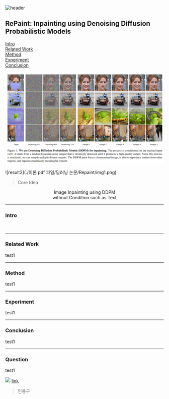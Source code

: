 ![header](https://capsule-render.vercel.app/api?type=waving&color=auto&height=80&section=header&text=Welcome%20Paper%20Review&fontSize=50)


## RePaint: Inpainting using Denoising Diffusion Probabilistic Models

[Intro](#intro)</br>
[Related Work](#related-work)</br>
[Method](#method)</br>
[Experiment](#experiment)</br>
[Conclusion](#conclusion)</br>

![result](./img1.png)

![result2](./이론 pdf 파일/딥러닝 논문/Repaint/img1.png)

> Core Idea
<div align=center>
Image Inpainting using DDPM</br>
without Condition such as Text
</div>

***

### <strong>Intro</strong>
<p>
</br>
</p>

***

### <strong>Related Work</strong>
<p>
test1</br>
</p>

***

### <strong>Method</strong>
<p>
test1</br>
</p>

***

### <strong>Experiment</strong>
<p>
test1</br>
</p>

***

### <strong>Conclusion</strong>
<p>
test1</br>
</p>

***

### <strong>Question</strong>
<p>
test1</br>
</p>

![](img_path)
<a href="">link</a>


> 인용구
